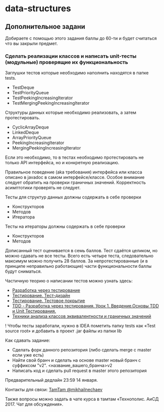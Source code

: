﻿# data-structures

## Дополнительное задани

Добираете с помощью этого задания баллы до 60-ти и будет считаться что вы закрыли предмет.

### Сделать реализации классов и написать unit-тесты (модульные) проверящие их функциональность

Заглушки тестов которые необходимо наполнить находятся в папке tests.
- TestDeque
- TestPriorityQueue
- TestPeekingIncreasingIterator
- TestMergingPeekingIncreasingIterator

Структуры данных которые необходимо реализовать, а затем протестировать.
- CyclicArrayDeque
- LinkedDeque
- ArrayPriorityQueue
- PeekingIncreasingIterator
- MergingPeekingIncreasingIterator

Если это необходимо, то в тестах необходимо протестировать не только API интерфейса, но и конкретную реализацию.

Правильное поведение (aka требования) интерфейса или класса описано в javadoc в самом интерфейсе/классе.
Особое внимание следует обратить на проверки граничных значений.
Корректность асимптотики проверять не следует.

Тесты для структур данных должны содержать в себе проверки
- Конструкторов
- Методов
- Итератора

Тесты на итераторы должны содержать в себе проверки
- Конструкторов
- Методов

Дописанный тест оценивается в семь баллов.
Тест сдаётся целиком, но можно сдавать не все тесты.
Всего есть четыре теста, следовательно максимум можно получить 28 баллов.
За непротестированные (и в принципе неправильно работающие) части функциональности баллы будут сниматься.

Частичную теорию о написании тестов можно узнать здесь:
- [Разработка через тестирование](https://ru.wikipedia.org/wiki/Разработка_через_тестирование)
- [Тестирование. Тест-дизайн](https://youtu.be/R0l9ncLEdCQ)
- [Тестирование. Тестовое покрытие](https://youtu.be/jJdaC-NF6F8)
- [TDD - Разработка через тестирования. Урок 1. Введение.Основы TDD и Unit Тестирования.](https://www.youtube.com/watch?v=IaU6UAdEsjk)
- [Техники анализа классов эквивалентности и граничных значений](http://33testers.blogspot.ru/2013/07/blog-post_27.html)

! Чтобы тесты заработали, нужно в IDEA пометить папку tests как «Test source root» и добавить в проект .jar файлы из папки lib 

Как сдавать задание:
- Сделать форк данного репозитория (либо сделать merge с master если уже есть)
- Найти свой бранч и сделать на основе master новый бранч с суффиксом "v2". <название_вашего_бранча>v2
- Написать код и сделать pull request в master этого репозитория

Предварительный дедлайн 23:59 14 января.

Контакты для связи: [TamTam @mikhailnechaev](https://tamtam.chat/mikhailnechaev)

Также вопросы можно задать в чате курса в тамтам «Технополис. АиСД 2017. Чат для обсуждения».